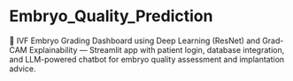 # Embryo_Quality_Prediction
🧬 IVF Embryo Grading Dashboard using Deep Learning (ResNet) and Grad-CAM Explainability — Streamlit app with patient login, database integration, and LLM-powered chatbot for embryo quality assessment and implantation advice.
